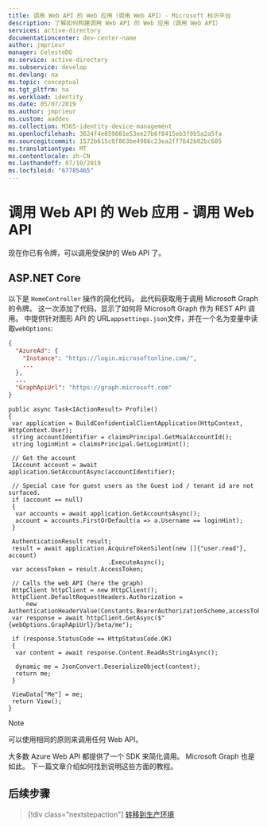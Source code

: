 ```yaml
---
title: 调用 Web API 的 Web 应用（调用 Web API）- Microsoft 标识平台
description: 了解如何构建调用 Web API 的 Web 应用（调用 Web API）
services: active-directory
documentationcenter: dev-center-name
author: jmprieur
manager: CelesteDG
ms.service: active-directory
ms.subservice: develop
ms.devlang: na
ms.topic: conceptual
ms.tgt_pltfrm: na
ms.workload: identity
ms.date: 05/07/2019
ms.author: jmprieur
ms.custom: aaddev
ms.collection: M365-identity-device-management
ms.openlocfilehash: 3624f4e859081e53ee27b6f8415eb3f9b5a2a5fa
ms.sourcegitcommit: 1572b615c8f863be4986c23ea2ff7642b02bc605
ms.translationtype: MT
ms.contentlocale: zh-CN
ms.lasthandoff: 07/10/2019
ms.locfileid: "67785465"
---
```

# <a name="web-app-that-calls-web-apis---call-a-web-api"></a>调用 Web API 的 Web 应用 - 调用 Web API

现在你已有令牌，可以调用受保护的 Web API 了。

## <a name="aspnet-core"></a>ASP.NET Core

以下是 `HomeController` 操作的简化代码。 此代码获取用于调用 Microsoft Graph 的令牌。 这一次添加了代码，显示了如何将 Microsoft Graph 作为 REST API 调用。 中提供针对图形 API 的 URL`appsettings.json`文件，并在一个名为变量中读取`webOptions`:

```JSon
{
  "AzureAd": {
    "Instance": "https://login.microsoftonline.com/",
    ...
  },
  ...
  "GraphApiUrl": "https://graph.microsoft.com"
}
```

```CSharp
public async Task<IActionResult> Profile()
{
 var application = BuildConfidentialClientApplication(HttpContext, HttpContext.User);
 string accountIdentifier = claimsPrincipal.GetMsalAccountId();
 string loginHint = claimsPrincipal.GetLoginHint();

 // Get the account
 IAccount account = await application.GetAccountAsync(accountIdentifier);

 // Special case for guest users as the Guest iod / tenant id are not surfaced.
 if (account == null)
 {
  var accounts = await application.GetAccountsAsync();
  account = accounts.FirstOrDefault(a => a.Username == loginHint);
 }

 AuthenticationResult result;
 result = await application.AcquireTokenSilent(new []{"user.read"}, account)
                            .ExecuteAsync();
 var accessToken = result.AccessToken;

 // Calls the web API (here the graph)
 HttpClient httpClient = new HttpClient();
 httpClient.DefaultRequestHeaders.Authorization =
     new AuthenticationHeaderValue(Constants.BearerAuthorizationScheme,accessToken);
 var response = await httpClient.GetAsync($"{webOptions.GraphApiUrl}/beta/me");

 if (response.StatusCode == HttpStatusCode.OK)
 {
  var content = await response.Content.ReadAsStringAsync();

  dynamic me = JsonConvert.DeserializeObject(content);
  return me;
 }

 ViewData["Me"] = me;
 return View();
}
```

> [!NOTE]
> 可以使用相同的原则来调用任何 Web API。
>
> 大多数 Azure Web API 都提供了一个 SDK 来简化调用。 Microsoft Graph 也是如此。 下一篇文章介绍如何找到说明这些方面的教程。

## <a name="next-steps"></a>后续步骤

> [!div class="nextstepaction"]
> [转移到生产环境](scenario-web-app-call-api-production.md)
